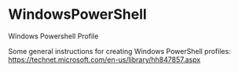 # WindowsPowerShell
Windows Powershell Profile

Some general instructions for creating Windows PowerShell profiles:
https://technet.microsoft.com/en-us/library/hh847857.aspx
